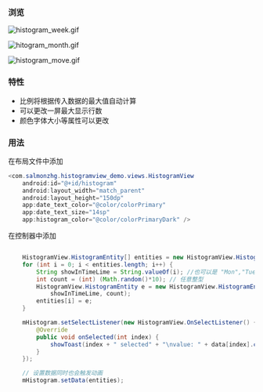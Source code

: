 ### 浏览

![histogram_week.gif](https://github.com/billy96322/HistogramView/blob/master/screen_capture/histogram_week.gif "显示一周")


![hitogram_month.gif](https://github.com/billy96322/HistogramView/blob/master/screen_capture/hitogram_month.gif "显示一个月")


![histogram_move.gif](https://github.com/billy96322/HistogramView/blob/master/screen_capture/histogram_move.gif "点击回调及效果")

### 特性

- 比例将根据传入数据的最大值自动计算
- 可以更改一屏最大显示行数
- 颜色字体大小等属性可以更改

### 用法

在布局文件中添加

```Java
<com.salmonzhg.histogramview_demo.views.HistogramView
    android:id="@+id/histogram"
    android:layout_width="match_parent"
    android:layout_height="150dp"
    app:date_text_color="@color/colorPrimary"
    app:date_text_size="14sp"
    app:histogram_color="@color/colorPrimaryDark" />
```
在控制器中添加

```Java

    HistogramView.HistogramEntity[] entities = new HistogramView.HistogramEntity[30];
    for (int i = 0; i < entities.length; i++) {
        String showInTimeLime = String.valueOf(i); //也可以是 "Mon","Tue","Thr"
        int count = (int) (Math.random()*10); // 任意整型 
        HistogramView.HistogramEntity e = new HistogramView.HistogramEntity(
            showInTimeLime, count);
        entities[i] = e;
    }

    mHistogram.setSelectListener(new HistogramView.OnSelectListener() {
        @Override
        public void onSelected(int index) {
            showToast(index + " selected" + "\nvalue: " + data[index].count);
        }
    });

    // 设置数据同时也会触发动画
    mHistogram.setData(entities);


```
